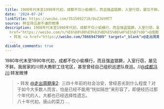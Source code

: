 ```yaml
---
title: 1980年代末至1990年代初，成都不仅小偷横行，而且强盗猖獗，入室行窃，屡见不鲜。我居家的川师大教职工住宅区，甚至曾经自己组织巡逻队夜巡。//@成都冯川:转发微...
date: '2024-07-24'
linkTitle: https://weibo.com/3515092710/OoZJUtMTT
source: 种豆得瓜谢不谦的微博
description: 1980年代末至1990年代初，成都不仅小偷横行，而且强盗猖獗，入室行窃，屡见不鲜。我居家的川师大教职工住宅区，甚至曾经自己组织巡逻队夜巡。//<a
  href="https://weibo.com/n/%E6%88%90%E9%83%BD%E5%86%AF%E5%B7%9D">@成都冯川</a>:转发微博<br><blockquote>
  - 转发 <a href="https://weibo.com/7866947909" target="_blank">@走出周期率2</a>: 三四十年前的社会治安，曾经恶劣到什么程度？对于如今大多数人而言，怕是已经不能用“恍如隔世”来形容了，即便经历过那个年代的人，大都也已经选择性遗忘。<br>八十年代初，唐山的菜刀
  ...
disable_comments: true
---
```

1980年代末至1990年代初，成都不仅小偷横行，而且强盗猖獗，入室行窃，屡见不鲜。我居家的川师大教职工住宅区，甚至曾经自己组织巡逻队夜巡。//<a href="https://weibo.com/n/%E6%88%90%E9%83%BD%E5%86%AF%E5%B7%9D">@成都冯川</a>:转发微博<br><blockquote> - 转发 <a href="https://weibo.com/7866947909" target="_blank">@走出周期率2</a>: 三四十年前的社会治安，曾经恶劣到什么程度？对于如今大多数人而言，怕是已经不能用“恍如隔世”来形容了，即便经历过那个年代的人，大都也已经选择性遗忘。<br>八十年代初，唐山的菜刀 ...